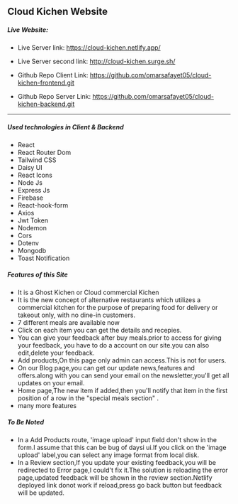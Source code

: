 ## Cloud Kichen Website

##### Live Website:

- Live Server link: https://cloud-kichen.netlify.app/

- Live Server second link: http://cloud-kichen.surge.sh/

- Github Repo Client Link: https://github.com/omarsafayet05/cloud-kichen-frontend.git

- Github Repo Server Link: https://github.com/omarsafayet05/cloud-kichen-backend.git

---

##### Used technologies in Client & Backend

- React
- React Router Dom
- Tailwind CSS
- Daisy UI
- React Icons
- Node Js
- Express Js
- Firebase
- React-hook-form
- Axios
- Jwt Token
- Nodemon
- Cors
- Dotenv
- Mongodb
- Toast Notification

##### Features of this Site

- It is a Ghost Kichen or Cloud commercial Kichen
- It is the new concept of alternative restaurants which utilizes a commercial kitchen for the purpose of preparing food for delivery or takeout only, with no dine-in customers.
- 7 different meals are available now
- Click on each item you can get the details and recepies.
- You can give your feedback after buy meals.prior to access for giving your feedback, you have to do a account on our site.you can also edit,delete your feedback.
- Add products,On this page only admin can access.This is not for users.
- On our Blog page,you can get our update news,features and offers.along with you can send your email on the newsletter,you'll get all updates on your email.
- Home page,The new item if added,then you'll notify that item in the first position of a row in the "special meals section" .
- many more features

##### To Be Noted

- In a Add Products route, 'image upload' input field don't show in the form.I assume that this can be bug of daysi ui.If you click on the 'image upload' label,you can select any image format from local disk.
- In a Review section,If you update your existing feedback,you will be redirected to Error page,I could't fix it.The solution is reloading the error page,updated feedback will be shown in the review section.Netlify deployed link donot work if reload,press go back button but feedback will be updated.
